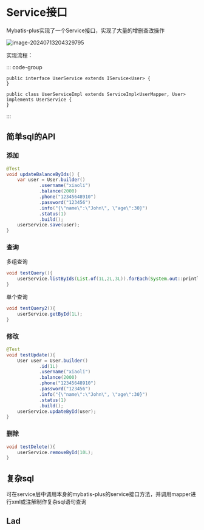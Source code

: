 # Service接口

Mybatis-plus实现了一个Service接口，实现了大量的增删查改操作

![image-20240713204329795](https://yee-1312555989.cos.ap-guangzhou.myqcloud.com//blog202407132043016.webp)

实现流程：

::: code-group

```java[UserService]
public interface UserService extends IService<User> {
}
```



```java[UserServiceImpl]
public class UserServiceImpl extends ServiceImpl<UserMapper, User> implements UserService {
}
```



:::





## 简单sql的API

### 添加

```java
@Test
void updateBalanceByIds() {
    var user = User.builder()
            .username("xiaoli")
            .balance(2000)
            .phone("12345648910")
            .password("123456")
            .info("{\"name\":\"John\", \"age\":30}")
            .status(1)
            .build();
    userService.save(user);
}
```



### 查询

多组查询

```java
void testQuery(){
    userService.listByIds(List.of(1L,2L,3L)).forEach(System.out::println);
}
```

单个查询

```java
void testQuery2(){
    userService.getById(1L);
}
```

### 修改

```java
@Test
void testUpdate(){
    User user = User.builder()
            .id(1L)
            .username("xiaoli")
            .balance(2000)
            .phone("12345648910")
            .password("123456")
            .info("{\"name\":\"John\", \"age\":30}")
            .status(1)
            .build();
    userService.updateById(user);
}
```

### 删除

```java
void testDelete(){
    userService.removeById(10L);
}
```

## 复杂sql

可在service层中调用本身的mybatis-plus的service接口方法，并调用mapper进行xml或注解制作复杂sql语句查询



## Lad

